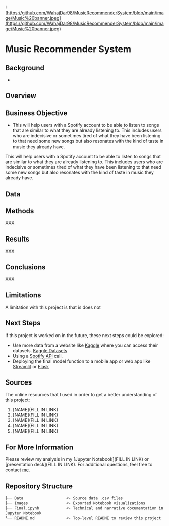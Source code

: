 ![https://github.com/WahajDar98/MusicRecommenderSystem/blob/main/image/Music%20banner.jpeg](https://github.com/WahajDar98/MusicRecommenderSystem/blob/main/image/Music%20banner.jpeg)

# Music Recommender System

## Background
- 

## Overview


## Business Objective 
- This will help users with a Spotify account to be able to listen to songs that are similar to what they are already listening to. This includes users who are indecisive or sometimes tired of what they have been listening to that need some new songs but also resonates with the kind of taste in music they already have. 

This will help users with a Spotify account to be able to listen to songs that are similar to what they are already listening to. This includes users who are indecisive or sometimes tired of what they have been listening to that need some new songs but also resonates with the kind of taste in music they already have. 


## Data


## Methods
XXX


## Results
XXX


## Conclusions
XXX


## Limitations
A limitation with this project is that is does not 


## Next Steps
If this project is worked on in the future, these next steps could be explored:

- Use more data from a website like [Kaggle](https://www.kaggle.com/) where you can access their datasets. [Kaggle Datasets](https://www.kaggle.com/datasets) 
- Using a [Spotify API](https://developer.spotify.com/documentation/web-api/.) call.
- Deploying the final model function to a mobile app or web app like [Streamlit](https://docs.streamlit.io/) or [Flask](https://flask.palletsprojects.com/en/2.0.x/)



## Sources
The online resources that I used in order to get a better understanding of this project:
1. [NAME](FILL IN LINK) 
2. [NAME](FILL IN LINK)
3. [NAME](FILL IN LINK)
4. [NAME](FILL IN LINK)
5. [NAME](FILL IN LINK)



## For More Information
Please review my analysis in my [Jupyter Notebook](FILL IN LINK) or [presentation deck](FILL IN LINK).
For additional questions, feel free to contact [me](https://www.linkedin.com/in/wahaj-dar-/).


## Repository Structure
```
├── Data                   <- Source data .csv files
├── Images                 <- Exported Notebook visualizations
├── Final.ipynb            <- Technical and narrative documentation in Jupyter Notebook
└── README.md              <- Top-level README to review this project
```
